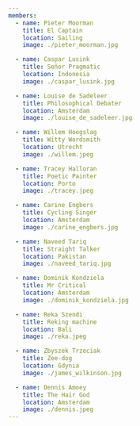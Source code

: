 ```yaml
---
members:
  - name: Pieter Moorman
    title: El Captain
    location: Sailing
    image: ./pieter_moorman.jpg

  - name: Caspar Lusink
    title: Señor Pragmatic
    location: Indonesia
    image: ./caspar_lusink.jpg

  - name: Louise de Sadeleer
    title: Philosophical Debater
    location: Amsterdam
    image: ./louise_de_sadeleer.jpg

  - name: Willem Hoogslag
    title: Witty Wordsmith
    location: Utrecht
    image: ./willem.jpeg

  - name: Tracey Halloran
    title: Poetic Painter
    location: Porto
    image: ./tracey.jpeg

  - name: Carine Engbers
    title: Cycling Singer
    location: Amsterdam
    image: ./carine_engbers.jpg

  - name: Naveed Tariq
    title: Straight Talker
    location: Pakistan
    image: ./naveed_tariq.jpg

  - name: Dominik Kondziela
    title: Mr Critical
    location: Amsterdam
    image: ./dominik_kondziela.jpg

  - name: Reka Szendi
    title: Reking machine
    location: Bali
    image: ./reka.jpeg

  - name: Zbyszek Trzeciak
    title: Zee-dog
    location: Gdynia
    image: ./james_wilkinson.jpg

  - name: Dennis Amoey
    title: The Hair God
    location: Amsterdam
    image: ./dennis.jpeg
---
```

